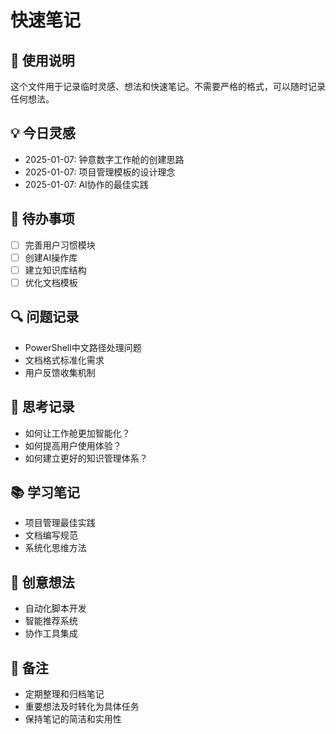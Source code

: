 # 快速笔记

## 📝 使用说明
这个文件用于记录临时灵感、想法和快速笔记。不需要严格的格式，可以随时记录任何想法。

## 💡 今日灵感
- 2025-01-07: 钟意数字工作舱的创建思路
- 2025-01-07: 项目管理模板的设计理念
- 2025-01-07: AI协作的最佳实践

## 🎯 待办事项
- [ ] 完善用户习惯模块
- [ ] 创建AI操作库
- [ ] 建立知识库结构
- [ ] 优化文档模板

## 🔍 问题记录
- PowerShell中文路径处理问题
- 文档格式标准化需求
- 用户反馈收集机制

## 💭 思考记录
- 如何让工作舱更加智能化？
- 如何提高用户使用体验？
- 如何建立更好的知识管理体系？

## 📚 学习笔记
- 项目管理最佳实践
- 文档编写规范
- 系统化思维方法

## 🎨 创意想法
- 自动化脚本开发
- 智能推荐系统
- 协作工具集成

## 📝 备注
- 定期整理和归档笔记
- 重要想法及时转化为具体任务
- 保持笔记的简洁和实用性
